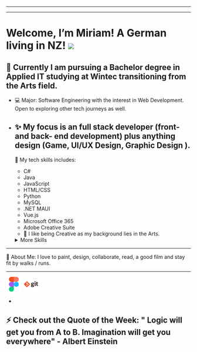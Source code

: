 ***********************************************************************************************************************************************
***********************************************************************************************************************************************

<h1> 
  Welcome, I’m Miriam! A German living in NZ!
  <img src="https://media.giphy.com/media/hvRJCLFzcasrR4ia7z/giphy.gif" width="30px"/>
</h1>

👀 Currently I am pursuing a Bachelor degree in Applied IT studying at Wintec transitioning from the Arts field.
-
- 💻 Major: Software Engineering with the interest in Web Development. Open to exploring other tech journeys as well.

- ✨ My focus is an full stack developer (front- and back- end development) plus anything design (Game, UI/UX Design,
  Graphic Design ).
  -
  🧩 My tech skills includes:
  - C#
  - Java
  - JavaScript
  - HTML/CSS
  - Python
  - MySQL
  - .NET MAUI
  - Vue.js
  - Microsoft Office 365
  - Adobe Creative Suite
  - 🎨 I like being Creative as my background lies in the Arts.

  
  <details>
  <summary>More Skills</summary>
  
  ![](https://img.shields.io/badge/Style-Stylus-informational?style=flat&logo=Stylus&logoColor=white&color=4AB197)
  ![](https://img.shields.io/badge/Style-Tailwind-informational?style=flat&logo=Tailwind-CSS&logoColor=white&color=4AB197)
  ![](https://img.shields.io/badge/Style-Trello-informational?style=flat&logo=Trello&logoColor=white&color=4AB197)
  ![](https://img.shields.io/badge/Style-Bootstrap-informational?style=flat&logo=Bootstrap&logoColor=white&color=4AB197)
  ...
  </details>
  
**********************************************************************************************************************************************
🏹 About Me: I love to paint, design, collaborate, read, a good film and stay fit by walks / runs.

*******************************************************************************************************************

<div>
  <img src="https://github.com/devicons/devicon/blob/master/icons/figma/figma-original.svg" title="Figma" alt="JavaScript" width="40" height="40"/>&nbsp;
  <img src="https://github.com/devicons/devicon/blob/master/icons/git/git-original-wordmark.svg" title="Git" **alt="Git" width="40" height="40"/>
</div>

-

⚡ Check out the Quote of the Week:
 " Logic will get you from A to B. Imagination will get you everywhere" - Albert Einstein 
 -




